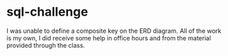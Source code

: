 # sql-challenge

I was unable to define a composite key on the ERD diagram. All of the work is my own, I did receive some help in office hours and from the material provided through the class.
